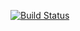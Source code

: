 [![Build Status](https://secure.travis-ci.org/jamesottaway/flickr_fakr.png)](http://travis-ci.org/jamesottaway/flickr_fakr)